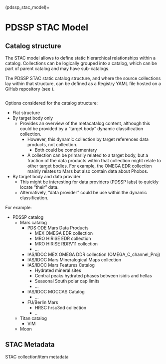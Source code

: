 (pdssp_stac_model)=
# PDSSP STAC Model

## Catalog structure

The STAC model allows to define static hierarchical relationships within a catalog. Collections can be logically grouped into a catalog, which can be part of parent catalog and may have sub-catalogs.

The PDSSP STAC static catalog structure, and where the source collections lay within that structure, can be defined as a Registry YAML file hosted on a GiHub repository (see [](pdssp_registry_ug)).

```{note} Inventory of [PDSSP Data Collections](https://docs.google.com/spreadsheets/d/1qTXSxcM2fxoUs_MuEs0AOE4QxvzfCDgfgfhTeCDmUuc/edit?usp=sharing) (Google Sheet){{ external_link }}.
```

Options considered for the catalog structure:

- Flat structure
- By target body only
    - Provides an overview of the metacatalog content, although this could be provided by a “target body” dynamic classification collection.
        - However, this dynamic collection by target references data products, not collection.
            - Both could be complementary
        - A collection can be primarily related to a target body, but a fraction of the data products within that collection might relate to other target bodies. For example, the OMEGA EDR collection mainly relates to Mars but also contain data about Phobos.
- By target body and data provider
    - This might be interesting for data providers (PDSSP labs) to quickly locate “their” data.
    - Alternatively, “data provider” could be use within the dynamic classification.

For example:

- PDSSP catalog
    - Mars catalog
        - PDS ODE Mars Data Products
            - MEX OMEGA EDR collection
            - MRO HIRISE EDR collection
            - MRO HIRISE RDRV11 collection
            - …
        - IAS/IDOC MEX OMEGA DDR collection (OMEGA_C_channel_Proj)
        - IAS/IDOC Mars Mineralogical Maps collection
        - IAS/IDOC Mars Features Catalog
            - Hydrated mineral sites
            - Central peaks hydrated phases between isidis and hellas
            - Seasonal South polar cap limits
            - …
        - IAS/IDOC MOCCAS Catalog
            - …
        - FU/Berlin Mars
            - HRSC hrsc3nd collection
            - ..
    - Titan catalog
        - VIM
    - Moon
    

## STAC Metadata

STAC collection/item metadata

```{note} Inventory of [PDSSP Data Models](https://docs.google.com/spreadsheets/d/1pLIS8iGU0IQ_LmgxtztdFTnT6D5L6-pk3-PKZdAYdWM/edit?usp=sharing) (Google Sheet){{ external_link }}.
```